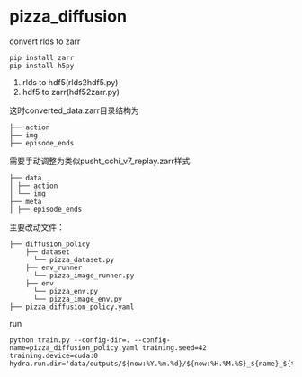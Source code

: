 # pizza_diffusion

convert rlds to zarr
```
pip install zarr
pip install h5py
```
1. rlds to hdf5(rlds2hdf5.py)
2. hdf5 to zarr(hdf52zarr.py)

这时converted_data.zarr目录结构为
```
├── action
├── img
├── episode_ends
```
需要手动调整为类似pusht_cchi_v7_replay.zarr样式
```
├── data
│ ├── action
│ └── img
├── meta
│ ├── episode_ends
```
主要改动文件：
```
├── diffusion_policy
    ├── dataset
      └── pizza_dataset.py
    ├── env_runner
      └── pizza_image_runner.py
    ├── env
      └── pizza_env.py
      └── pizza_image_env.py
├── pizza_diffusion_policy.yaml
```

run
```
python train.py --config-dir=. --config-name=pizza_diffusion_policy.yaml training.seed=42 training.device=cuda:0 hydra.run.dir='data/outputs/${now:%Y.%m.%d}/${now:%H.%M.%S}_${name}_${task_name}'
```
